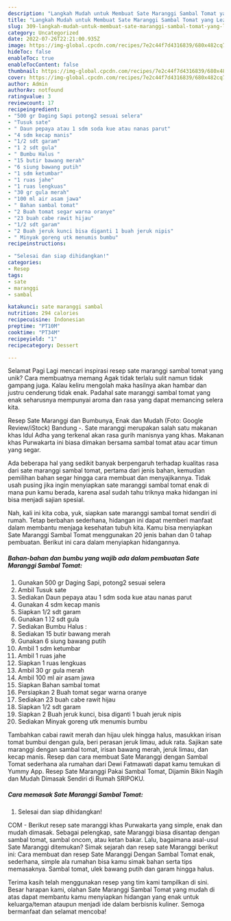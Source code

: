 ```yaml
---
description: "Langkah Mudah untuk Membuat Sate Maranggi Sambal Tomat yang Lezat, Enak"
title: "Langkah Mudah untuk Membuat Sate Maranggi Sambal Tomat yang Lezat, Enak"
slug: 309-langkah-mudah-untuk-membuat-sate-maranggi-sambal-tomat-yang-lezat-enak
category: Uncategorized
date: 2022-07-26T22:21:00.935Z
image: https://img-global.cpcdn.com/recipes/7e2c44f7d4316839/680x482cq70/sate-maranggi-sambal-tomat-foto-resep-utama.jpg
hideToc: false
enableToc: true
enableTocContent: false
thumbnail: https://img-global.cpcdn.com/recipes/7e2c44f7d4316839/680x482cq70/sate-maranggi-sambal-tomat-foto-resep-utama.jpg
cover: https://img-global.cpcdn.com/recipes/7e2c44f7d4316839/680x482cq70/sate-maranggi-sambal-tomat-foto-resep-utama.jpg
author: Admin
authorAv: notfound
ratingvalue: 3
reviewcount: 17
recipeingredient:
- "500 gr Daging Sapi potong2 sesuai selera"
- "Tusuk sate"
- " Daun pepaya atau 1 sdm soda kue atau nanas parut"
- "4 sdm kecap manis"
- "1/2 sdt garam"
- "1 2 sdt gula"
- " Bumbu Halus "
- "15 butir bawang merah"
- "6 siung bawang putih"
- "1 sdm ketumbar"
- "1 ruas jahe"
- "1 ruas lengkuas"
- "30 gr gula merah"
- "100 ml air asam jawa"
- " Bahan sambal tomat"
- "2 Buah tomat segar warna oranye"
- "23 buah cabe rawit hijau"
- "1/2 sdt garam"
- "2 Buah jeruk kunci bisa diganti 1 buah jeruk nipis"
- " Minyak goreng utk menumis bumbu"
recipeinstructions:

- "Selesai dan siap dihidangkan!"
categories:
- Resep
tags:
- sate
- maranggi
- sambal

katakunci: sate maranggi sambal 
nutrition: 294 calories
recipecuisine: Indonesian
preptime: "PT10M"
cooktime: "PT34M"
recipeyield: "1"
recipecategory: Dessert

---
```



Selamat Pagi Lagi mencari inspirasi resep sate maranggi sambal tomat yang unik? Cara membuatnya memang Agak tidak terlalu sulit namun tidak gampang juga. Kalau keliru mengolah maka hasilnya akan hambar dan justru cenderung tidak enak. Padahal sate maranggi sambal tomat yang enak seharusnya mempunyai aroma dan rasa yang dapat memancing selera kita.


Resep Sate Maranggi dan Bumbunya, Enak dan Mudah (Foto: Google Review/iStock) Bandung -. Sate maranggi merupakan salah satu makanan khas Idul Adha yang terkenal akan rasa gurih manisnya yang khas. Makanan khas Purwakarta ini biasa dimakan bersama sambal tomat atau acar timun yang segar.

Ada beberapa hal yang sedikit banyak berpengaruh terhadap kualitas rasa dari sate maranggi sambal tomat, pertama dari jenis bahan, kemudian pemilihan bahan segar hingga cara membuat dan menyajikannya. Tidak usah pusing jika ingin menyiapkan sate maranggi sambal tomat enak di mana pun kamu berada, karena asal sudah tahu triknya maka hidangan ini bisa menjadi sajian spesial.


Nah, kali ini kita coba, yuk, siapkan sate maranggi sambal tomat sendiri di rumah. Tetap berbahan sederhana, hidangan ini dapat memberi manfaat dalam membantu menjaga kesehatan tubuh kita. Kamu bisa menyiapkan Sate Maranggi Sambal Tomat menggunakan 20 jenis bahan dan 0 tahap pembuatan. Berikut ini cara dalam menyiapkan hidangannya.

<!--inarticleads1-->

##### Bahan-bahan dan bumbu yang wajib ada dalam pembuatan Sate Maranggi Sambal Tomat:

1. Gunakan 500 gr Daging Sapi, potong2 sesuai selera
1. Ambil Tusuk sate
1. Sediakan  Daun pepaya atau 1 sdm soda kue atau nanas parut
1. Gunakan 4 sdm kecap manis
1. Siapkan 1/2 sdt garam
1. Gunakan 1 )2 sdt gula
1. Sediakan  Bumbu Halus :
1. Sediakan 15 butir bawang merah
1. Gunakan 6 siung bawang putih
1. Ambil 1 sdm ketumbar
1. Ambil 1 ruas jahe
1. Siapkan 1 ruas lengkuas
1. Ambil 30 gr gula merah
1. Ambil 100 ml air asam jawa
1. Siapkan  Bahan sambal tomat
1. Persiapkan 2 Buah tomat segar warna oranye
1. Sediakan 23 buah cabe rawit hijau
1. Siapkan 1/2 sdt garam
1. Siapkan 2 Buah jeruk kunci, bisa diganti 1 buah jeruk nipis
1. Sediakan  Minyak goreng utk menumis bumbu


Tambahkan cabai rawit merah dan hijau ulek hingga halus, masukkan irisan tomat bumbui dengan gula, beri perasan jeruk limau, aduk rata. Sajikan sate maranggi dengan sambal tomat, irisan bawang merah, jeruk limau, dan kecap manis. Resep dan cara membuat Sate Maranggi dengan Sambal Tomat sederhana ala rumahan dari Dewi Fatmawati dapat kamu temukan di Yummy App. Resep Sate Maranggi Pakai Sambal Tomat, Dijamin Bikin Nagih dan Mudah Dimasak Sendiri di Rumah SRIPOKU. 

<!--inarticleads2-->

##### Cara memasak Sate Maranggi Sambal Tomat:


1. Selesai dan siap dihidangkan!

COM - Berikut resep sate maranggi khas Purwakarta yang simple, enak dan mudah dimasak. Sebagai pelengkap, sate Maranggi biasa disantap dengan sambal tomat, sambal oncom, atau ketan bakar. Lalu, bagaimana asal-usul Sate Maranggi ditemukan? Simak sejarah dan resep sate Maranggi berikut ini: Cara membuat dan resep Sate Maranggi Dengan Sambal Tomat enak, sederhana, simple ala rumahan bisa kamu simak bahan serta tips memasaknya. Sambal tomat, ulek bawang putih dan garam hingga halus. 

Terima kasih telah menggunakan resep yang tim kami tampilkan di sini. Besar harapan kami, olahan Sate Maranggi Sambal Tomat yang mudah di atas dapat membantu kamu menyiapkan hidangan yang enak untuk keluarga/teman ataupun menjadi ide dalam berbisnis kuliner. Semoga bermanfaat dan selamat mencoba!
